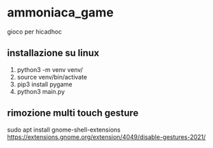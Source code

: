 # ammoniaca_game
gioco per hicadhoc

## installazione su linux

 1. python3 -m venv venv/
 2. source venv/bin/activate
 3. pip3 install pygame
 4. python3 main.py

## rimozione multi touch gesture

sudo apt install gnome-shell-extensions
https://extensions.gnome.org/extension/4049/disable-gestures-2021/


